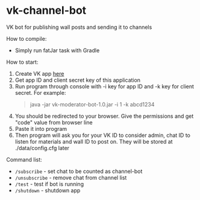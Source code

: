 # vk-channel-bot
VK bot for publishing wall posts and sending it to channels

How to compile:
* Simply run fatJar task with Gradle

How to start:
1. Create VK app [here](https://vk.com/editapp?act=create)
2. Get app ID and client secret key of this application
3. Run program through console with -i key for app ID and -k key for client secret. For example:
	>java -jar vk-moderator-bot-1.0.jar -i 1 -k abcd1234
4. You should be redirected to your browser. Give the permissions and get "code" value from browser line
5. Paste it into program
6. Then program will ask you for your VK ID to consider admin, chat ID to listen for materials and wall ID to post on. They will be stored at ./data/config.cfg later

Command list:
* `/subscribe` - set chat to be counted as channel-bot
* `/unsubscribe` - remove chat from channel list
* `/test` - test if bot is running
* `/shutdown` - shutdown app